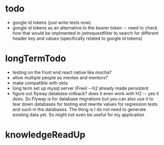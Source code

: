 # todo

* google id tokens (just write tests now)
* google id tokens as an alternative to the bearer token -- need to check how that would be implmented in jwtrequestfilter to search for different header key and values (specifically related to google id tokens)
 
# longTermTodo

* testing on the front end react native like mocha?
* allow multiple people as mentee and mentors?
* make compatible with okta
* long term set up mysql server (Free) --h2 already made persistent
* figure out flyway database rollback? does it even work with H2 -- yes it does. So Flyway is for database migrations but you can also use it to tear down databases for testing and rewrite values for regression tests and such in the databases. The thing is I do not need to generate existing data yet. So might not even be useful for my application



# knowledgeReadUp

